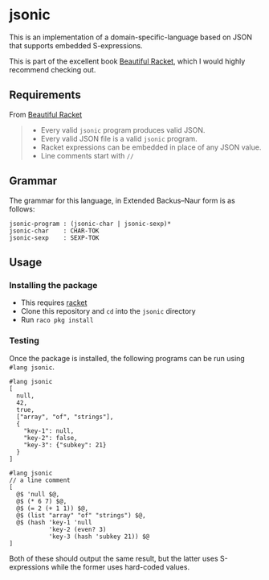 # jsonic

This is an implementation of a domain-specific-language based on JSON that supports embedded S-expressions.

This is part of the excellent book [Beautiful Racket](https://beautifulracket.com/jsonic), which I would highly recommend checking out.

## Requirements

From [Beautiful Racket](https://beautifulracket.com/jsonic/specification.html)

> - Every valid `jsonic` program produces valid JSON.
> - Every valid JSON file is a valid `jsonic` program.
> - Racket expres­sions can be embedded in place of any JSON value.
> - Line comments start with `//`

## Grammar

The grammar for this language, in Extended Backus–Naur form is as follows:

```
jsonic-program : (jsonic-char | jsonic-sexp)*
jsonic-char    : CHAR-TOK
jsonic-sexp    : SEXP-TOK
```

## Usage 

### Installing the package

- This requires [racket](https://download.racket-lang.org/)
- Clone this repository and `cd` into the `jsonic` directory
- Run `raco pkg install`

### Testing

Once the package is installed, the following programs can be run using `#lang jsonic`. 

```racket
#lang jsonic
[
  null,
  42,
  true,
  ["array", "of", "strings"],
  {
    "key-1": null,
    "key-2": false,
    "key-3": {"subkey": 21}
  }
]
```

```racket
#lang jsonic
// a line comment
[
  @$ 'null $@,
  @$ (* 6 7) $@,
  @$ (= 2 (+ 1 1)) $@,
  @$ (list "array" "of" "strings") $@,
  @$ (hash 'key-1 'null
           'key-2 (even? 3)
           'key-3 (hash 'subkey 21)) $@
]
```

Both of these should output the same result, but the latter uses S-expressions while the former uses hard-coded values.
